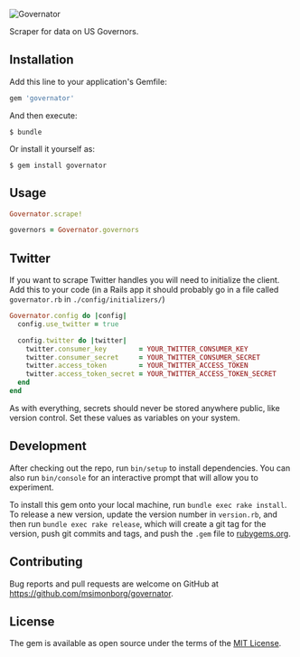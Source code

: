![Governator](http://msimonborg.com/governator/governator.png)

Scraper for data on US Governors.

## Installation

Add this line to your application's Gemfile:

```ruby
gem 'governator'
```

And then execute:

    $ bundle

Or install it yourself as:

    $ gem install governator

## Usage

```ruby
Governator.scrape!

governors = Governator.governors
```

## Twitter

If you want to scrape Twitter handles you will need to initialize the client. Add this to your code (in a Rails app it should probably go in a file called `governator.rb` in `./config/initializers/`)

```ruby
Governator.config do |config|
  config.use_twitter = true

  config.twitter do |twitter|
    twitter.consumer_key        = YOUR_TWITTER_CONSUMER_KEY
    twitter.consumer_secret     = YOUR_TWITTER_CONSUMER_SECRET
    twitter.access_token        = YOUR_TWITTER_ACCESS_TOKEN
    twitter.access_token_secret = YOUR_TWITTER_ACCESS_TOKEN_SECRET
  end
end
```

As with everything, secrets should never be stored anywhere public, like version control. Set these values as variables on your system.

## Development

After checking out the repo, run `bin/setup` to install dependencies. You can also run `bin/console` for an interactive prompt that will allow you to experiment.

To install this gem onto your local machine, run `bundle exec rake install`. To release a new version, update the version number in `version.rb`, and then run `bundle exec rake release`, which will create a git tag for the version, push git commits and tags, and push the `.gem` file to [rubygems.org](https://rubygems.org).

## Contributing

Bug reports and pull requests are welcome on GitHub at https://github.com/msimonborg/governator.


## License

The gem is available as open source under the terms of the [MIT License](http://opensource.org/licenses/MIT).

